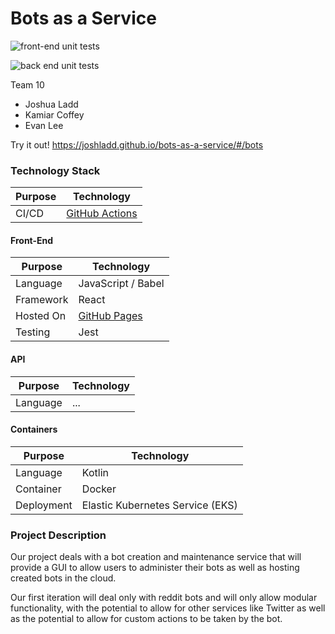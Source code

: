 # Bots as a Service

![front-end unit tests](https://github.com/joshladd/bots-as-a-service/workflows/front-end%20unit%20tests/badge.svg?branch=master&event=push)

![back end unit tests](https://github.com/joshladd/bots-as-a-service/workflows/back%20end%20unit%20tests/badge.svg)

Team 10

- Joshua Ladd
- Kamiar Coffey
- Evan Lee

Try it out! https://joshladd.github.io/bots-as-a-service/#/bots

### Technology Stack

|Purpose|Technology|
|---|---|
|CI/CD|[GitHub Actions](https://github.com/joshladd/bots-as-a-service/actions/new)|

#### Front-End

|Purpose|Technology|
|---|---|
|Language|JavaScript / Babel|
|Framework|React|
|Hosted On|[GitHub Pages](https://joshladd.github.io/bots-as-a-service/#/bots)|
|Testing|Jest|

#### API

|Purpose|Technology|
|---|---|
|Language|...|

#### Containers

|Purpose|Technology|
|---|---|
| Language | Kotlin |
| Container | Docker |
| Deployment | Elastic Kubernetes Service (EKS) |


### Project Description

Our project deals with a bot creation and maintenance service that will provide a GUI to allow users to administer their bots as well as hosting created bots in the cloud.

Our first iteration will deal only with reddit bots and will only allow modular functionality, with the potential to allow for other services like Twitter as well as the potential to allow for custom actions to be taken by the bot.
